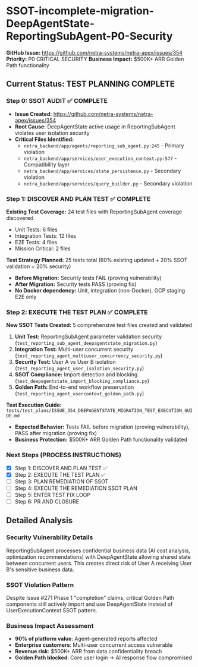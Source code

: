 # SSOT-incomplete-migration-DeepAgentState-ReportingSubAgent-P0-Security

**GitHub Issue:** https://github.com/netra-systems/netra-apex/issues/354
**Priority:** P0 CRITICAL SECURITY
**Business Impact:** $500K+ ARR Golden Path functionality

## Current Status: TEST PLANNING COMPLETE

### Step 0: SSOT AUDIT ✅ COMPLETE
- **Issue Created:** https://github.com/netra-systems/netra-apex/issues/354
- **Root Cause:** DeepAgentState active usage in ReportingSubAgent violates user isolation security
- **Critical Files Identified:**
  - `netra_backend/app/agents/reporting_sub_agent.py:245` - Primary violation
  - `netra_backend/app/services/user_execution_context.py:577` - Compatibility layer
  - `netra_backend/app/services/state_persistence.py` - Secondary violation
  - `netra_backend/app/services/query_builder.py` - Secondary violation

### Step 1: DISCOVER AND PLAN TEST ✅ COMPLETE
**Existing Test Coverage:** 24 test files with ReportingSubAgent coverage discovered
- Unit Tests: 6 files
- Integration Tests: 12 files  
- E2E Tests: 4 files
- Mission Critical: 2 files

**Test Strategy Planned:** 25 tests total (60% existing updated + 20% SSOT validation + 20% security)
- **Before Migration:** Security tests FAIL (proving vulnerability)  
- **After Migration:** Security tests PASS (proving fix)
- **No Docker dependency:** Unit, integration (non-Docker), GCP staging E2E only

### Step 2: EXECUTE THE TEST PLAN ✅ COMPLETE
**New SSOT Tests Created:** 5 comprehensive test files created and validated
1. **Unit Test:** ReportingSubAgent parameter validation security (`test_reporting_sub_agent_deepagentstate_migration.py`)
2. **Integration Test:** Multi-user concurrent security (`test_reporting_agent_multiuser_concurrency_security.py`)
3. **Security Test:** User A vs User B isolation (`test_reporting_agent_user_isolation_security.py`)
4. **SSOT Compliance:** Import detection and blocking (`test_deepagentstate_import_blocking_compliance.py`)
5. **Golden Path:** End-to-end workflow preservation (`test_reporting_agent_usercontext_golden_path.py`)

**Test Execution Guide:** `tests/test_plans/ISSUE_354_DEEPAGENTSTATE_MIGRATION_TEST_EXECUTION_GUIDE.md`
- **Expected Behavior:** Tests FAIL before migration (proving vulnerability), PASS after migration (proving fix)
- **Business Protection:** $500K+ ARR Golden Path functionality validated

### Next Steps (PROCESS INSTRUCTIONS)
- [x] Step 1: DISCOVER AND PLAN TEST ✅
- [x] Step 2: EXECUTE THE TEST PLAN ✅
- [ ] Step 3: PLAN REMEDIATION OF SSOT
- [ ] Step 4: EXECUTE THE REMEDIATION SSOT PLAN
- [ ] Step 5: ENTER TEST FIX LOOP
- [ ] Step 6: PR AND CLOSURE

## Detailed Analysis

### Security Vulnerability Details
ReportingSubAgent processes confidential business data (AI cost analysis, optimization recommendations) with DeepAgentState allowing shared state between concurrent users. This creates direct risk of User A receiving User B's sensitive business data.

### SSOT Violation Pattern
Despite Issue #271 Phase 1 "completion" claims, critical Golden Path components still actively import and use DeepAgentState instead of UserExecutionContext SSOT pattern.

### Business Impact Assessment
- **90% of platform value**: Agent-generated reports affected
- **Enterprise customers**: Multi-user concurrent access vulnerable  
- **Revenue risk**: $500K+ ARR from data confidentiality breach
- **Golden Path blocked**: Core user login → AI response flow compromised